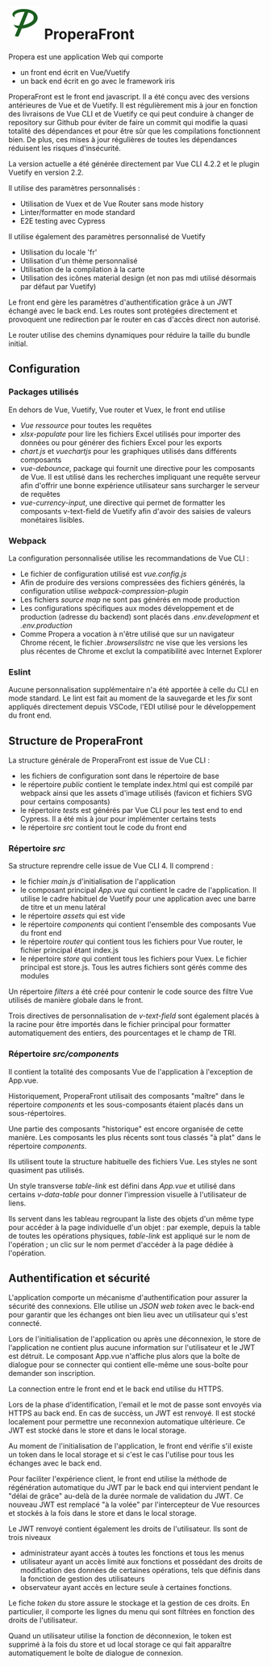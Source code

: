 # ![Propera Front](src/assets/propera_icon.svg) ProperaFront

Propera est une application Web qui comporte
* un front end écrit en Vue/Vuetify
* un back end écrit en go avec le framework iris

ProperaFront est le front end javascript. Il a été conçu avec des versions antérieures de Vue et de Vuetify. Il est régulièrement mis à jour en fonction des livraisons de Vue CLI et de Vuetify ce qui peut conduire à changer de repository sur Github pour éviter de faire un commit qui modifie la quasi totalité des dépendances et pour être sûr que les compilations fonctionnent bien. De plus, ces mises à jour régulières de toutes les dépendances réduisent les risques d'insécurité.

La version actuelle a été générée directement par Vue CLI 4.2.2 et le plugin Vuetify en version 2.2.

Il utilise des paramètres personnalisés :
* Utilisation de Vuex et de Vue Router sans mode history
* Linter/formatter en mode standard
* E2E testing avec Cypress

Il utilise également des paramètres personnalisé de Vuetify
* Utilisation du locale 'fr'
* Utilisation d'un thème personnalisé
* Utilisation de la compilation à la carte
* Utilisation des icônes material design (et non pas mdi utilisé désormais par défaut par Vuetify)

Le front end gère les paramètres d'authentification grâce à un JWT échangé avec le back end. Les routes sont protégées directement et provoquent une redirection par le router en cas d'accès direct non autorisé.

Le router utilise des chemins dynamiques pour réduire la taille du bundle initial.

## Configuration

### Packages utilisés

En dehors de Vue, Vuetify, Vue router et Vuex, le front end utilise
* *Vue ressource* pour toutes les requêtes
* *xlsx-populate* pour lire les fichiers Excel utilisés pour importer des données ou pour générer des fichiers Excel pour les exports
* *chart.js* et *vuechartjs* pour les graphiques utilisés dans différents composants
* *vue-debounce*, package qui fournit une directive pour les composants de Vue. Il est utilisé dans les recherches impliquant une requête serveur afin d'offrir une bonne expérience utilisateur sans surcharger le serveur de requêtes
* *vue-currency-input*, une directive qui permet de formatter les composants v-text-field de Vuetify afin d'avoir des saisies de valeurs monétaires lisibles.

### Webpack

La configuration personnalisée utilise les recommandations de Vue CLI :
* Le fichier de configuration utilisé est *vue.config.js*
* Afin de produire des versions compressées des fichiers générés, la configuration utilise *webpack-compression-plugin* 
* Les fichiers *source map* ne sont pas générés en mode production
* Les configurations spécifiques aux modes développement et de production (adresse du backend) sont placés dans *.env.development* et *.env.production*
* Comme Propera a vocation à n'être utilisé que sur un navigateur Chrome récent, le fichier *.browserslistrc* ne vise que les versions les plus récentes de Chrome et exclut la compatibilité avec Internet Explorer

### Eslint

Aucune personnalisation supplémentaire n'a été apportée à celle du CLI en mode standard. Le lint est fait au moment de la sauvegarde et les *fix* sont appliqués directement depuis VSCode, l'EDI utilisé pour le développement du front end.

## Structure de ProperaFront

La structure générale de ProperaFront est issue de Vue CLI :
* les fichiers de configuration sont dans le répertoire de base
* le répertoire *public* contient le template index.html qui est compilé par webpack ainsi que les assets d'image utilisés (favicon et fichiers SVG pour certains composants)
* le répertoire *tests* est générés par Vue CLI pour les test end to end Cypress. Il a été mis à jour pour implémenter certains tests
* le répertoire *src* contient tout le code du front end

### Répertoire *src*

Sa structure reprendre celle issue de Vue CLI 4. Il comprend :
* le fichier *main.js* d'initialisation de l'application
* le composant principal *App.vue* qui contient le cadre de l'application. Il utilise le cadre habituel de Vuetify pour une application avec une barre de titre et un menu latéral
* le répertoire *assets* qui est vide
* le répertoire *components* qui contient l'ensemble des composants Vue du front end
* le répertoire *router* qui contient tous les fichiers pour Vue router, le fichier principal étant index.js
* le répertoire *store* qui contient tous les fichiers pour Vuex. Le fichier principal est store.js. Tous les autres fichiers sont gérés comme des modules

Un répertoire *filters* a été créé pour contenir le code source des filtre Vue utilisés de manière globale dans le front.

Trois directives de personnalisation de *v-text-field* sont également placés à la racine pour être importés dans le fichier principal pour formatter automatiquement des entiers, des pourcentages et le champ de TRI.

### Répertoire *src/components*

Il contient la totalité des composants Vue de l'application à l'exception de App.vue.

Historiquement, ProperaFront utilisait des composants "maître" dans le répertoire *components* et les sous-composants étaient placés dans un sous-répertoires.

Une partie des composants "historique" est encore organisée de cette manière. Les composants les plus récents sont tous classés "à plat" dans le répertoire *components*.

Ils utilisent toute la structure habituelle des fichiers Vue. Les styles ne sont quasiment pas utilisés. 

Un style transverse *table-link* est défini dans *App.vue* et utilisé dans certains *v-data-table* pour donner l'impression visuelle à l'utilisateur de liens.

Ils servent dans les tableau regroupant la liste des objets d'un même type pour accéder à la page individuelle d'un objet : par exemple, depuis la table de toutes les opérations physiques, *table-link* est appliqué sur le nom de l'opération ; un clic sur le nom permet d'accéder à la page dédiée à l'opération.

## Authentification et sécurité

L'application comporte un mécanisme d'authentification pour assurer la sécurité des connexions. Elle utilise un *JSON web token* avec le back-end pour garantir que les échanges ont bien lieu avec un utilisateur qui s'est connecté.

Lors de l'initialisation de l'application ou après une déconnexion, le store de l'application ne contient plus aucune information sur l'utilisateur et le JWT est détruit. Le composant App.vue n'affiche plus alors que la boîte de dialogue pour se connecter qui contient elle-même une sous-boîte pour demander son inscription.

La connection entre le front end et le back end utilise du HTTPS.

Lors de la phase d'identification, l'email et le mot de passe sont envoyés via HTTPS au back end. En cas de succèss, un JWT est renvoyé. Il est stocké localement pour permettre une reconnexion automatique ultérieure. Ce JWT est stocké dans le store et dans le local storage.

Au moment de l'initialisation de l'application, le front end vérifie s'il existe un token dans le local storage et si c'est le cas l'utilise pour tous les échanges avec le back end.

Pour faciliter l'expérience client, le front end utilise la méthode de régénération automatique du JWT par le back end qui intervient pendant le "délai de grâce" au-delà de la durée normale de validation du JWT. Ce nouveau JWT est remplacé "à la volée" par l'intercepteur de Vue resources et stockés à la fois dans le store et dans le local storage.

Le JWT renvoyé contient également les droits de l'utilisateur. Ils sont de trois niveaux
* administrateur ayant accès à toutes les fonctions et tous les menus
* utilisateur ayant un accès limité aux fonctions et possédant des droits de modification des données de certaines opérations, tels que définis dans la fonction de gestion des utilisateurs
* observateur ayant accès en lecture seule à certaines fonctions.

Le fiche *token* du store assure le stockage et la gestion de ces droits. En particulier, il comporte les lignes du menu qui sont filtrées en fonction des droits de l'utilisateur.

Quand un utilisateur utilise la fonction de déconnexion, le token est supprimé à la fois du store et ud local storage ce qui fait apparaître automatiquement le boîte de dialogue de connexion.